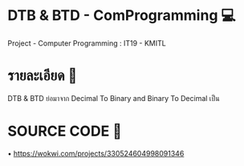 # DTB & BTD - ComProgramming 💻
Project - Computer Programming : IT19 - KMITL 

# รายละเอียด 📝
<div>
DTB & BTD ย่อมาจาก Decimal To Binary and Binary To Decimal เป็น
</div>

# SOURCE CODE 📌
• https://wokwi.com/projects/330524604998091346
